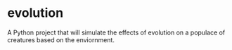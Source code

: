 # evolution
A Python project that will simulate the effects of evolution on a populace of creatures based on the enviornment.
